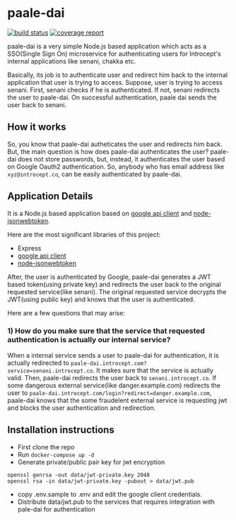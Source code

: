 paale-dai
===================
[![build status](https://gitlab.com/introcept/paale-dai/badges/master/build.svg)](https://gitlab.com/introcept/paale-dai/commits/master)
[![coverage report](https://gitlab.com/introcept/paale-dai/badges/master/coverage.svg)](https://gitlab.com/introcept/paale-dai/commits/master)

paale-dai is a very simple Node.js based application which acts as a SSO(Single Sign On) microservice for authenticating users for Introcept's internal applications like senani, chakka etc.

Basically, its job is to authenticate user and redirect him back to the internal application that user is trying to access. Suppose, user is trying to access senani. First, senani checks if he is authenticated. If not, senani redirects the user to paale-dai. On successful authentication, paale dai sends the user back to senani.

## How it  works
So, you know that paale-dai autheticates the user and redirects him back. But, the main question is how does paale-dai authenticates the user? paale-dai does not store passwords, but, instead, it authenticates the user based on Google Oauth2 authentication. So, anybody who has email address like `xyz@introcept.co`, can be easily authenticated by paale-dai.

## Application Details
It is a Node.js based application based on [google api client](https://github.com/google/google-api-nodejs-client#oauth2-client) and [node-jsonwebtoken](https://github.com/auth0/node-jsonwebtoken). 

Here are the most significant libraries of this project:
* Express
* [google api client](https://github.com/google/google-api-nodejs-client#oauth2-client)
* [node-jsonwebtoken](https://github.com/auth0/node-jsonwebtoken)

After, the user is authenticated by Google, paale-dai generates a JWT based token(using private key) and redirects the user back to the original requested service(like senani). The original requested service decrypts the JWT(using public key) and knows that the user is authenticated.

Here are a few questions that may arise:
### 1) How do you make sure that the service that requested authentication is actually our internal service?
When a internal service sends a user to paale-dai for authentication, it is actually redirected to `paale-dai.introcept.com?service=senani.introcept.co`. It makes sure that the service is actually valid. Then, paale-dai redirects the user back to `senani.introcept.co`. 
If some dangerous external service(like danger.example.com) redirects the user to `paale-dai.introcept.com/login?redirect=danger.example.com`, paale-dai knows that the some fraudelent external service is requesting jwt and blocks the user authentication and redirection.

## Installation instructions
* First clone the repo
* Run `docker-compose up -d`
* Generate private/public pair key for jwt encryption
```
openssl genrsa -out data/jwt-private.key 2048
openssl rsa -in data/jwt-private.key -pubout > data/jwt.pub
```
* copy .env.sample to .env and edit the google client credentials.
* Distribute data/jwt.pub to the services that requires integration with pale-dai for authentication
